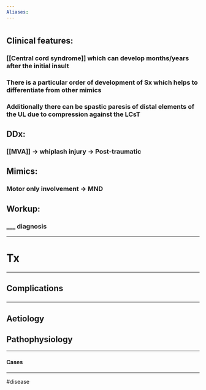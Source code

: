 ```yaml
---
Aliases:
---
```

# 
## Clinical features:
### [[Central cord syndrome]] which can develop months/years after the initial insult
### There is a particular order of development of Sx which helps to differentiate from other mimics
### Additionally there can be spastic paresis of distal elements of the UL due to compression against the LCsT
## DDx:
### [[MVA]] -> whiplash injury -> Post-traumatic  
## Mimics:
### Motor only involvement -> MND
## Workup:
### ___ diagnosis
---
# Tx

---
## Complications
###

---
## Aetiology
## Pathophysiology

---
#### Cases


---
#disease 